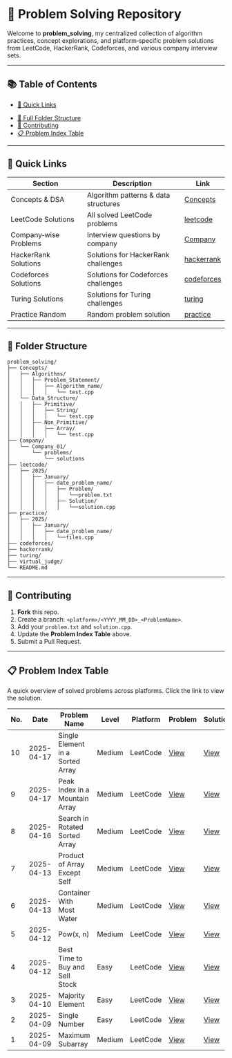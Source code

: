 # 🧩 Problem Solving Repository

Welcome to **problem_solving**, my centralized collection of algorithm practices, concept explorations, and platform‑specific problem solutions from LeetCode, HackerRank, Codeforces, and various company interview sets.

---

## 📚 Table of Contents

- [📖 Quick Links](#-quick-links)
<!-- - [🧐 Overview](#-overview) -->
- [📂 Full Folder Structure](#-folder-structure)
- [🙌 Contributing](#-contributing)
- [📋 Problem Index Table](#-problem-index-table)

---

## 📖 Quick Links

| Section                     | Description                                    | Link                                     |
|-----------------------------|------------------------------------------------|------------------------------------------|
| Concepts & DSA       | Algorithm patterns & data structures           | [Concepts](/Concepts/)                   |
| LeetCode Solutions          | All solved LeetCode problems                   | [leetcode](/leetcode)                   |
| Company‑wise Problems       | Interview questions by company                 | [Company](/Company)                     |
| HackerRank Solutions        | Solutions for HackerRank challenges            | [hackerrank](/hackerrank)               |
| Codeforces Solutions        | Solutions for Codeforces challenges            | [codeforces](/codeforces/)               |
| Turing Solutions        | Solutions for Turing challenges            | [turing](/turing)               |
| Practice Random        | Random problem solution            | [practice](/practice)               |

<!-- ---

## 🧐 Overview

This repository is organized to help me:

- **Practice core algorithms & data structures**
- **Build up problem‑solving patterns** (brute‑force, sorting/counting, Moore’s Voting, two‑pointer, etc.)
- **Track solutions** by platform (LeetCode, HackerRank, Codeforces) and by company
- **Document thought‑processes** via folder naming and instruction files

All solutions are written in C++ (`.cpp`) unless otherwise noted. You can navigate directly to any problem folder and compile/run the code there. -->

---

## 📂 Folder Structure

```text
problem_solving/
├── Concepts/
│   ├── Algorithms/
│   │   ├── Problem_Statement/
│   │   │   ├── Algorithm_name/
│   │   │   │   └── test.cpp
│   └── Data_Structure/
│   │   ├── Primitive/
│   │   │   ├── String/
│   │   │   │   └── test.cpp
│   │   ├── Non_Primitive/
│   │   │   ├── Array/
│   │   │   │   └── test.cpp
├── Company/
│   └── Company_01/
│       └── problems/
│           └── solutions
├── leetcode/
│   ├── 2025/
│   │   ├── January/
│   │   │   ├── date_problem_name/
│   │   │   │   ├── Problem/
│   │   │   │   │   └──problem.txt
│   │   │   │   ├── Solution/
│   │   │   │   │   └──solution.cpp
├── practice/
│   ├── 2025/
│   │   ├── January/
│   │   │   ├── date_problem_name/
│   │   │   │   └──files.cpp
├── codeforces/
├── hackerrank/
├── turing/
├── virtual_judge/
└── README.md
```

---

## 🙌 Contributing

1. **Fork** this repo.<br>
2. Create a branch: `<platform>/<YYYY_MM_DD>_<ProblemName>`.<br>
3. Add your `problem.txt` and `solution.cpp`.<br>
4. Update the **Problem Index Table** above.<br>
5. Submit a Pull Request.

---

## 📋 Problem Index Table

A quick overview of solved problems across platforms. Click the link to view the solution.

| No. |    Date    | Problem Name         | Level  | Platform   |                              Problem                        |                               Solution                               |
|-----|------------|----------------------|--------|------------|-------------------------------------------------------------|----------------------------------------------------------------------|
| 10   | 2025-04-17 | Single Element in a Sorted Array | Medium   | LeetCode   | [View](https://leetcode.com/problems/single-element-in-a-sorted-array)     | [View](/leetcode/2025/April/17_%20Single%20Element%20in%20a%20Sorted%20Array/solution/solution.cpp)  |
| 9   | 2025-04-17 | Peak Index in a Mountain Array | Medium   | LeetCode   | [View](https://leetcode.com/problems/peak-index-in-a-mountain-array)     | [View](/leetcode/2025/April/17_%20Peak%20Index%20in%20a%20Mountain%20Array/solution/solution.cpp)  |
| 8   | 2025-04-16 | Search in Rotated Sorted Array | Medium   | LeetCode   | [View](https://leetcode.com/problems/search-in-rotated-sorted-array)     | [View](/leetcode/2025/April/16_%20Search%20in%20Rotated%20Sorted%20Array/solution/solution.cpp)  |
| 7   | 2025-04-13 | Product of Array Except Self | Medium   | LeetCode   | [View](https://leetcode.com/problems/product-of-array-except-self)     | [View](/leetcode/2025/April/13_%20Product%20of%20Array%20Except%20Self/solution/solution.cpp)  |
| 6   | 2025-04-13 | Container With Most Water | Medium   | LeetCode   | [View](https://leetcode.com/problems/container-with-most-water)     | [View](/leetcode/2025/April/13_%20Container%20With%20Most%20Water/solution)  |
| 5   | 2025-04-12 | Pow(x, n) | Medium   | LeetCode   | [View](https://leetcode.com/problems/powx-n)     | [View](/leetcode/2025/April/12_%20exponential%20Pow(x,%20n)/solution/solution.cpp)  |
| 4   | 2025-04-12 | Best Time to Buy and Sell Stock | Easy   | LeetCode   | [View](https://leetcode.com/problems/best-time-to-buy-and-sell-stock)     | [View](/leetcode/2025/April/12_%20Best%20Time%20to%20Buy%20and%20Sell%20Stock/solution/solution.cpp)  |
| 3   | 2025-04-10 | Majority Element | Easy   | LeetCode   | [View](https://leetcode.com/problems/majority-element)     | [View](/leetcode/2025/April/10_%20Majority%20Element/solution/solution.cpp)  |
| 2   | 2025-04-09 | Single Number | Easy   | LeetCode   | [View](https://leetcode.com/problems/single-number)     | [View](/leetcode/2025/April/09_%20Single%20Number/solution/solution.cpp)  |
| 1   | 2025-04-09 | Maximum Subarray | Medium   | LeetCode   | [View](https://leetcode.com/problems/maximum-subarray)     | [View](/leetcode/2025/April/09_%20Maximum%20Subarray/solution/solution.cpp)  |     

<!-- > **Tip:** When adding a new problem, update this table with the next sequence number, problem details, and the correct relative path link. -->







